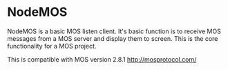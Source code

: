# NodeMOS

NodeMOS is a basic MOS listen client. It's basic function is to receive MOS messages from a MOS server and display them to screen. This is the core functionality for a MOS project.


This is compatible with MOS version 2.8.1
http://mosprotocol.com/
